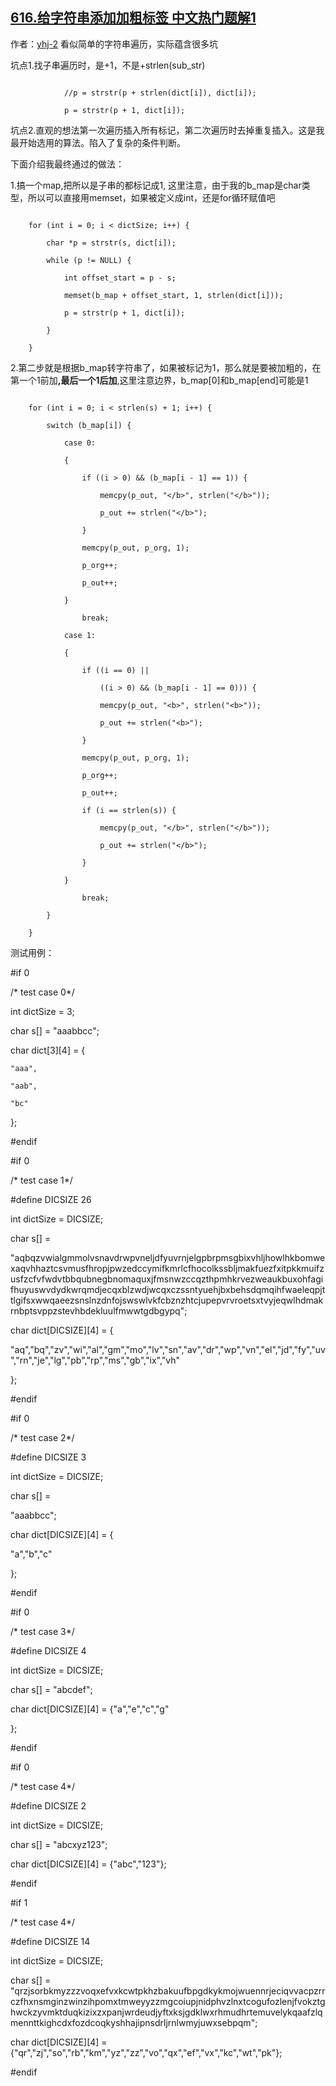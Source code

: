 ## [616.给字符串添加加粗标签 中文热门题解1](https://leetcode.cn/problems/add-bold-tag-in-string/solutions/100000/616-gei-zi-fu-chuan-tian-jia-jia-cu-biao-qian-by-y)

作者：[yhj-2](https://leetcode.cn/u/yhj-2)
看似简单的字符串遍历，实际蕴含很多坑
坑点1.找子串遍历时，是+1，不是+strlen(sub_str)     

```
            //p = strstr(p + strlen(dict[i]), dict[i]);
            p = strstr(p + 1, dict[i]);
```
坑点2.直观的想法第一次遍历插入所有标记，第二次遍历时去掉重复插入。这是我最开始选用的算法。陷入了复杂的条件判断。

下面介绍我最终通过的做法：
1.搞一个map,把所以是子串的都标记成1, 这里注意，由于我的b_map是char类型，所以可以直接用memset，如果被定义成int，还是for循环赋值吧

```
    for (int i = 0; i < dictSize; i++) {
        char *p = strstr(s, dict[i]);
        while (p != NULL) {
            int offset_start = p - s;
            memset(b_map + offset_start, 1, strlen(dict[i]));
            p = strstr(p + 1, dict[i]);
        }
    }
```

2.第二步就是根据b_map转字符串了，如果被标记为1，那么就是要被加粗的，在第一个1前加<b>,最后一个1后加</b>,这里注意边界，b_map[0]和b_map[end]可能是1

```
    for (int i = 0; i < strlen(s) + 1; i++) {
        switch (b_map[i]) {
            case 0:
            {
                if ((i > 0) && (b_map[i - 1] == 1)) {
                    memcpy(p_out, "</b>", strlen("</b>"));
                    p_out += strlen("</b>"); 
                }
                memcpy(p_out, p_org, 1);
                p_org++;
                p_out++;        
            }
                break;
            case 1:
            {
                if ((i == 0) ||
                    ((i > 0) && (b_map[i - 1] == 0))) {
                    memcpy(p_out, "<b>", strlen("<b>"));
                    p_out += strlen("<b>");
                }
                memcpy(p_out, p_org, 1);
                p_org++;
                p_out++;
                if (i == strlen(s)) {
                    memcpy(p_out, "</b>", strlen("</b>"));
                    p_out += strlen("</b>"); 
                }
            }
                break;
        }
    }
```

测试用例：
#if 0
/* test case 0*/
int dictSize = 3;
char s[] = "aaabbcc";
char dict[3][4] = {
    "aaa",
    "aab",
    "bc"
};
#endif

#if 0
/* test case 1*/
#define DICSIZE 26
int dictSize = DICSIZE;
char s[] = 
"aqbqzvwialgmmolvsnavdrwpvneljdfyuvrnjelgpbrpmsgbixvhljhowlhkbomwexaqvhhaztcsvmusfhropjpwzedccymifkmrlcfhocolkssbljmakfuezfxitpkkmuifzusfzcfvfwdvtbbqubnegbnomaquxjfmsnwzccqzthpmhkrvezweaukbuxohfagifhuyuswvdydkwrqmdjecqxblzwdjwcqxczssntyuehjbxbehsdqmqihfwaeleqpjttlgifsxwwqaeezsnslnzdnfojswswlvkfcbznzhtcjupepvrvroetsxtvyjeqwlhdmakrnbptsvppzstevhbdekluulfmwwtgdbgypq";

char dict[DICSIZE][4] = {
"aq","bq","zv","wi","al","gm","mo","lv","sn","av","dr","wp","vn","el","jd","fy","uv","rn","je","lg","pb","rp","ms","gb","ix","vh"
};
#endif

#if 0
/* test case 2*/
#define DICSIZE 3
int dictSize = DICSIZE;
char s[] = 
"aaabbcc";

char dict[DICSIZE][4] = {
"a","b","c"
};
#endif
#if 0
/* test case 3*/
#define DICSIZE 4
int dictSize = DICSIZE;
char s[] = "abcdef";

char dict[DICSIZE][4] = {"a","e","c","g"
};
#endif
#if 0
/* test case 4*/
#define DICSIZE 2
int dictSize = DICSIZE;
char s[] = "abcxyz123";

char dict[DICSIZE][4] = {"abc","123"};
#endif

#if 1
/* test case 4*/
#define DICSIZE 14
int dictSize = DICSIZE;
char s[] = "qrzjsorbkmyzzzvoqxefvxkcwtpkhzbakuufbpgdkykmojwuennrjeciqvvacpzrrczfhxnsmginzwinzihpomxtmweyyzzmgcoiupjnidphvzlnxtcogufozlenjfvokztghwckzyvmktduqkizixzxpanjwrdeudjyftxksjgdklwxrhmudhrtemuvelykqaafzlqmennttkighcdxfozdcoqkyshhajipnsdrljrnlwmyjuwxsebpqm";

char dict[DICSIZE][4] = {"qr","zj","so","rb","km","yz","zz","vo","qx","ef","vx","kc","wt","pk"};
#endif
